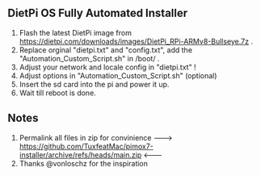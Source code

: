 DietPi OS Fully Automated Installer
---
1. Flash the latest DietPi image from https://dietpi.com/downloads/images/DietPi_RPi-ARMv8-Bullseye.7z .
2. Replace orginal "dietpi.txt" and "config.txt", add the "Automation_Custom_Script.sh" in /boot/ .
3. Adjust your network and locale config in "dietpi.txt" !
4. Adjust options in "Automation_Custom_Script.sh" (optional)
5. Insert the sd card into the pi and power it up.
6. Wait till reboot is done.

Notes
---
1. Permalink all files in zip for convinience ---> https://github.com/TuxfeatMac/pimox7-installer/archive/refs/heads/main.zip <---
2. Thanks @vonloschz for the inspiration
